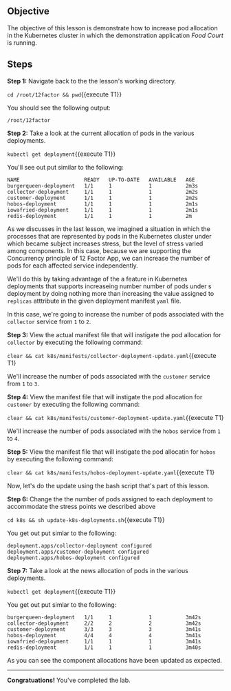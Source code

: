 ## Objective
The objective of this lesson is demonstrate how to increase pod allocation in the Kubernetes cluster in which the demonstration application *Food Court* is running.

## Steps

**Step 1:** Navigate back to the the lesson's working directory.

`cd /root/12factor && pwd`{{execute T1}}

You should see the following output:

`/root/12factor`

**Step 2:** Take a look at the current allocation of pods in the various deployments.

`kubectl get deployment`{{execute T1}}

You'll see out put similar to the following:

```
NAME                     READY   UP-TO-DATE   AVAILABLE   AGE
burgerqueen-deployment   1/1     1            1           2m3s
collector-deployment     1/1     1            1           2m2s
customer-deployment      1/1     1            1           2m2s
hobos-deployment         1/1     1            1           2m1s
iowafried-deployment     1/1     1            1           2m1s
redis-deployment         1/1     1            1           2m

```

As we discusses in the last lesson, we imagined a situation in which the processes that are represented by pods in the Kubernetes cluster under which became subject increases stress, but the level of stress varied among components. In this case, because we are supporting the Concurrency principle of 12 Factor App, we can increase the number of pods for each affected service independently.

We'll do this by taking advantage of the a feature in Kubernetes deployments that supports increaseing number number of pods under s deployment by doing nothing more than increasing the value assigned to `replicas` atttribute in the given deployment manifest `yaml` file.

In this case, we're going to increase the number of pods associated with the `collector` service from `1` to `2`.

**Step 3:** View the actual manifest file that will instigate the pod allocation for `collector` by executing the following command:

`clear && cat k8s/manifests/collector-deployment-update.yaml`{{execute T1}

We'll increase the number of pods associated with the `customer` service from `1` to `3`.

**Step 4:** View the manifest file that will instigate the pod allocation for `customer` by executing the following command:

`clear && cat k8s/manifests/customer-deployment-update.yaml`{{execute T1}

We'll increase the number of pods associated with the `hobos` service from `1` to `4`.

**Step 5:** View the manifest file that will instigate the pod allocatin for `hobos ` by executing the following command:

`clear && cat k8s/manifests/hobos-deployment-update.yaml`{{execute T1}

Now, let's do the update using the bash script that's part of this lesson.

**Step 6:** Change the the number of pods assigned to each deployment to accommodate the stress points we described above

`cd k8s && sh update-k8s-deployments.sh`{{execute T1}}

You get out put simlar to the following:

```
deployment.apps/collector-deployment configured
deployment.apps/customer-deployment configured
deployment.apps/hobos-deployment configured

```

**Step 7:** Take a look at the news allocation of pods in the various deployments.

`kubectl get deployment`{{execute T1}}

You get out put simlar to the following:

```
burgerqueen-deployment   1/1     1            1           3m42s
collector-deployment     2/2     2            2           3m42s
customer-deployment      3/3     3            3           3m41s
hobos-deployment         4/4     4            4           3m41s
iowafried-deployment     1/1     1            1           3m41s
redis-deployment         1/1     1            1           3m40s

```

As you can see the component allocations have been updated as expected.

---

**Congratuations!** You've completed the lab.